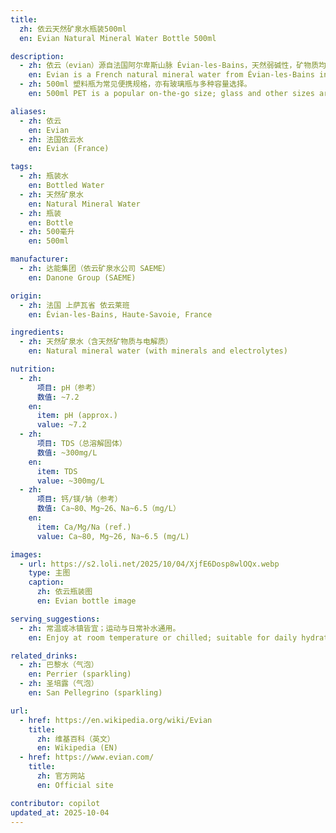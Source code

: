 ```yaml
---
title:
  zh: 依云天然矿泉水瓶装500ml
  en: Evian Natural Mineral Water Bottle 500ml

description:
  - zh: 依云（evian）源自法国阿尔卑斯山脉 Évian-les-Bains，天然弱碱性，矿物质均衡。
    en: Evian is a French natural mineral water from Évian-les-Bains in the Alps, mildly alkaline with balanced minerals.
  - zh: 500ml 塑料瓶为常见便携规格，亦有玻璃瓶与多种容量选择。
    en: 500ml PET is a popular on-the-go size; glass and other sizes are also available.

aliases:
  - zh: 依云
    en: Evian
  - zh: 法国依云水
    en: Evian (France)

tags:
  - zh: 瓶装水
    en: Bottled Water
  - zh: 天然矿泉水
    en: Natural Mineral Water
  - zh: 瓶装
    en: Bottle
  - zh: 500毫升
    en: 500ml

manufacturer:
  - zh: 达能集团（依云矿泉水公司 SAEME）
    en: Danone Group (SAEME)

origin:
  - zh: 法国 上萨瓦省 依云莱班
    en: Évian-les-Bains, Haute-Savoie, France

ingredients:
  - zh: 天然矿泉水（含天然矿物质与电解质）
    en: Natural mineral water (with minerals and electrolytes)

nutrition:
  - zh:
      项目: pH（参考）
      数值: ~7.2
    en:
      item: pH (approx.)
      value: ~7.2
  - zh:
      项目: TDS（总溶解固体）
      数值: ~300mg/L
    en:
      item: TDS
      value: ~300mg/L
  - zh:
      项目: 钙/镁/钠（参考）
      数值: Ca~80、Mg~26、Na~6.5（mg/L）
    en:
      item: Ca/Mg/Na (ref.)
      value: Ca~80, Mg~26, Na~6.5 (mg/L)

images:
  - url: https://s2.loli.net/2025/10/04/XjfE6Dosp8wlOQx.webp
    type: 主图
    caption:
      zh: 依云瓶装图
      en: Evian bottle image

serving_suggestions:
  - zh: 常温或冰镇皆宜；运动与日常补水通用。
    en: Enjoy at room temperature or chilled; suitable for daily hydration and sports.

related_drinks:
  - zh: 巴黎水（气泡）
    en: Perrier (sparkling)
  - zh: 圣培露（气泡）
    en: San Pellegrino (sparkling)

url:
  - href: https://en.wikipedia.org/wiki/Evian
    title:
      zh: 维基百科（英文）
      en: Wikipedia (EN)
  - href: https://www.evian.com/
    title:
      zh: 官方网站
      en: Official site

contributor: copilot
updated_at: 2025-10-04
---
```

